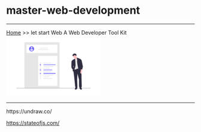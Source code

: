 # master-web-development

<hr>
<a href="https://codewithpunit.github.io/">Home</a> &gt;&gt; let start Web 
A Web Developer Tool Kit
<img src="developer.png" width="50%">
<hr>
https://undraw.co/

https://stateofjs.com/
